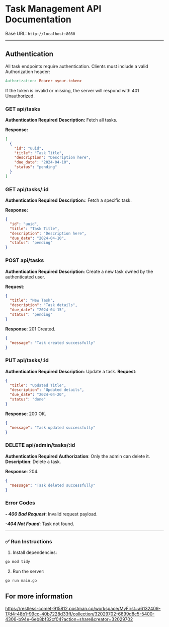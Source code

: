 # Task Management API Documentation

Base URL: `http://localhost:8080`

---

## Authentication

All task endpoints require authentication.
Clients must include a valid Authorization header:

```makefile
Authorization: Bearer <your-token>

```

If the token is invalid or missing, the server will respond with 401 Unauthorized.

### GET api/tasks

**Authentication Required**
**Description:** Fetch all tasks.

**Response:**

```json
[
  {
    "id": "uuid",
    "title": "Task Title",
    "description": "Description here",
    "due_date": "2024-04-10",
    "status": "pending"
  }
]
```

### GET api/tasks/:id

**Authentication Required**
**Description:**: Fetch a specific task.

**Response:**

```json
{
  "id": "uuid",
  "title": "Task Title",
  "description": "Description here",
  "due_date": "2024-04-10",
  "status": "pending"
}
```

### POST api/tasks

**Authentication Required**
**Description**: Create a new task owned by the authenticated user.

**Request**:

```json
{
  "title": "New Task",
  "description": "Task details",
  "due_date": "2024-04-15",
  "status": "pending"
}
```

**Response**: 201 Created.

```json
{
  "message": "Task created successfully"
}
```

### PUT api/tasks/:id

**Authentication Required**
**Description**: Update a task.
**Request**:

```json
{
  "title": "Updated Title",
  "description": "Updated details",
  "due_date": "2024-04-20",
  "status": "done"
}
```

**Response**: 200 OK.

```json
{
  "message": "Task updated successfully"
}
```

### DELETE api/admin/tasks/:id

**Authentication Required**
**Authorization**: Only the admin can delete it.
**Description**: Delete a task.

**Response**: 204.

```json
{
  "message": "Task deleted successfully"
}
```

### Error Codes

**_- 400 Bad Request_**: Invalid request payload.

**_-404 Not Found_**: Task not found.

---

### ✅ Run Instructions

1. Install dependencies:

```bash
go mod tidy
```

2. Run the server:

```bash
go run main.go
```

## For more information

https://restless-comet-915812.postman.co/workspace/MyFirst~a6132409-17d4-48b1-99cc-40b7228d33ff/collection/32029702-6699d8c5-5400-4306-b94e-6eb8bf32cf04?action=share&creator=32029702
